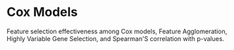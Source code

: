 # Cox Models
Feature selection effectiveness among Cox models, Feature Agglomeration, Highly Variable Gene Selection, and Spearman'S correlation with p-values.
